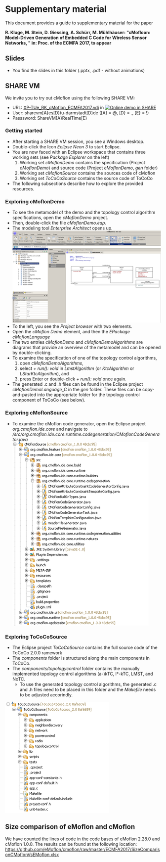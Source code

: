 # Supplementary material

This document provides a guide to supplementary material for the paper 

**R. Kluge, M. Stein, D. Giessing, A. Schürr, M. Mühlhäuser: "cMofloon: Model-Driven Generation of Embedded C Code for Wireless Sensor Networks, " in: Proc. of the ECMFA 2017, to appear**

## Slides
* You find the slides in this folder (.pptx, .pdf - without animations)

## SHARE VM
We invite you to try out cMoflon using the following SHARE VM:
* URL: <a href="http://is.ieis.tue.nl/staff/pvgorp/share/?page=ConfigureNewSession&vdi=XP-TUe_RK_cMoflon_ECMFA2017.vdi" title="" target="_blank">XP-TUe_RK_cMoflon_ECMFA2017.vdi</a> in <a href="http://fmt.cs.utwente.nl/redmine/projects/grabats/wiki" target="_blank"><img src="http://is.ieis.tue.nl/staff/pvgorp/share/images/share-logo-16full.png" alt="Online demo in SHARE" title="Sharing Hosted Autonomous Research Environments" border="0" style="vertical-align: text-top"></a>
* User: sharevm[A}es[D}tu-darmstadt[D}de ([A} = @, [D} = ., [E} = !)
* Passsword: ShareVM[A}RealTime[E}

### Getting started

* After starting a SHARE VM session, you see a Windows desktop.
* Double-click the Icon *Eclipse Neon 3* to start Eclipse.
* You are now faced with an Eclipse workspace that contains three working sets (see *Package Explorer* on the left)
   1. Working set *cMoflonDemo* contains the specification (Project *cMoflonDemo*) and source code (Project *cMoflonDemo*, *gen* folder)
   1. Working set *cMoflonSource* contains the sources code of cMoflon
   1. Working set *ToCoCoSource* contains the source code of ToCoCo
* The following subsections describe how to explore the provided resources.

### Exploring cMoflonDemo

* To see the metamodel of the demo and the topology control algorithm specifications, open the *cMoflonDemo* project.
* Then, double-click the file *cMoflonDemo.eap*.
* The modeling tool *Enterprise Architect* opens up.
![Screenshot of cMoflon Demo in EA](https://github.com/eMoflon/cmoflon/raw/master/ECMFA2017/ScreenshotCMoflonDemoEA.png)
* To the left, you see the *Project browser* with two elements.
* Open the *cMoflon Demo* element, and then the *EPackage cMoflonLanguage*
* The two entries *cMoflonDemo* and *cMoflonDemoAlgorithms* are diagrams that provide an overview of the metamodel and can be opened by double-clicking.
* To examine the specification of one of the topology control algorithms, 
   1. open *cMoflonDemoAlgorithms*,
   1. select *+ run(): void* in *LmstAlgorithm* (or *KtcAlgorithm* or *LStarKtcAlgorithm*), and
   1. press Enter or double-click *+ run(): void* once again.
* The generated .c and .h files can be found in the Eclipse project *cMoflonDemoLanguage_C* in the *gen* folder. These files can be copy-and-pasted into the appropriate folder for the topology control component of ToCoCo (see below).
   
### Exploring cMoflonSource
* To examine the cMoflon code generator, open the Eclipse project *org.cmoflon.ide.core* and navigate to */src/org.cmoflon.ide.core.runtime.codegeneration/CMoflonCodeGenerator.java*
![Screenshot of cMoflon projects](https://github.com/eMoflon/cmoflon/raw/master/ECMFA2017/ScreenshotCMoflonCode.png)

### Exploring ToCoCoSource
* The Eclipse project *ToCoCoSource* contains the full source code of the ToCoCo 2.0.0 ramework
* The *components* folder is structured along the main components in ToCoCo.
* The *components/topologycontrol* folder contains the manually implemented topology control algorithms (a-)kTC, l*-kTC, LMST, and NoTC.
   * To use the generated topology control algorithms, the generated .c and .h files need to be placed in this folder and the *Makefile* needs to be adjusted accorindly.
   
![Screenshot of ToCoCo project](https://raw.githubusercontent.com/eMoflon/cmoflon/master/ECMFA2017/ScreenshotToCoCoSource.png)

## Size comparison of eMoflon and cMoflon
We have counted the lines of code in the code bases of eMoflon 2.28.0 and cMoflon 1.0.0.
The results can be found at the following location:
https://github.com/eMoflon/cmoflon/raw/master/ECMFA2017/SizeComparisonCMoflonVsEMoflon.xlsx
